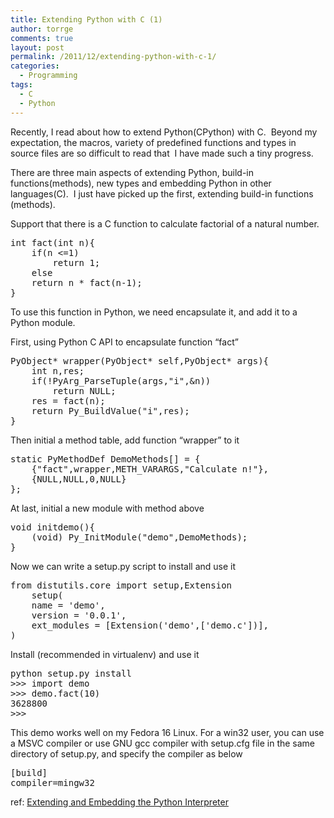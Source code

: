 ```yaml
---
title: Extending Python with C (1)
author: torrge
comments: true
layout: post
permalink: /2011/12/extending-python-with-c-1/
categories:
  - Programming
tags:
  - C
  - Python
---
```

Recently, I read about how to extend Python(CPython) with C.  Beyond my expectation, the macros, variety of predefined functions and types in source files are so difficult to read that  I have made such a tiny progress.

There are three main aspects of extending Python, build-in functions(methods), new types and embedding Python in other languages(C).  I just have picked up the first, extending build-in functions (methods).

Support that there is a C function to calculate factorial of a natural number.

<pre class="brush:applescript">int fact(int n){
    if(n &lt;=1)
        return 1;
    else
    return n * fact(n-1);
}</pre>

To use this function in Python, we need encapsulate it, and add it to a Python module.

First, using Python C API to encapsulate function &#8220;fact&#8221;

<pre class="brush:cpp">PyObject* wrapper(PyObject* self,PyObject* args){
    int n,res;
    if(!PyArg_ParseTuple(args,"i",&n))
        return NULL;
    res = fact(n);
    return Py_BuildValue("i",res);
}</pre>

Then initial a method table, add function &#8220;wrapper&#8221; to it

<pre class="brush:applescript">static PyMethodDef DemoMethods[] = {
    {"fact",wrapper,METH_VARARGS,"Calculate n!"},
    {NULL,NULL,0,NULL}
};</pre>

At last, initial a new module with method above

<pre class="brush:cpp">void initdemo(){
    (void) Py_InitModule("demo",DemoMethods);
}</pre>

Now we can write a setup.py script to install and use it

<pre class="brush:py">from distutils.core import setup,Extension
    setup(
    name = 'demo',
    version = '0.0.1',
    ext_modules = [Extension('demo',['demo.c'])],
)</pre>

Install (recommended in virtualenv) and use it

<pre class="brush:shell">python setup.py install
&gt;&gt;&gt; import demo
&gt;&gt;&gt; demo.fact(10)
3628800
&gt;&gt;&gt;</pre>

This demo works well on my Fedora 16 Linux. For a win32 user, you can use a MSVC compiler or use GNU gcc compiler with setup.cfg file in the same directory of setup.py, and specify the compiler as below

<pre class="brush:shell">[build]
compiler=mingw32</pre>

ref: <a href="http://docs.python.org/extending/index.html" target="_blank">Extending and Embedding the Python Interpreter</a>
